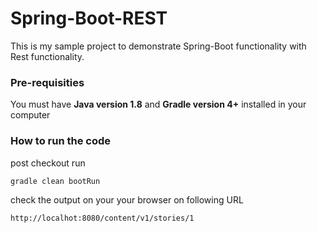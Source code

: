# Spring-Boot-REST

This is my sample project to demonstrate Spring-Boot functionality with Rest functionality.

### Pre-requisities
You must have **Java version 1.8** and **Gradle version 4+** installed in your computer

### How to run the code

post checkout run 

```
gradle clean bootRun
```

check the output on your your browser on following URL
```
http://localhot:8080/content/v1/stories/1
```
